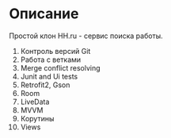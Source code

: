 # Описание
Простой клон HH.ru - сервис поиска работы.
1. Контроль версий Git
2. Работа с ветками
3. Merge conflict resolving
4. Junit and Ui tests
5. Retrofit2, Gson
6. Room
7. LiveData
8. MVVM
9. Корутины
10. Views








		
